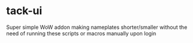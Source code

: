 # tack-ui
Super simple WoW addon making nameplates shorter/smaller without the need of running these scripts or macros manually upon login
